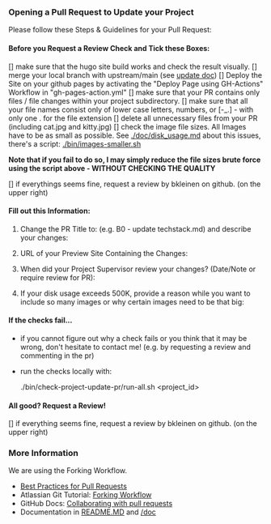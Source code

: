
### Opening a Pull Request to Update your Project

Please follow these Steps & Guidelines for your Pull Request:

#### Before you Request a Review Check and Tick these Boxes:

[] make sure that the hugo site build works and check the result visually.
[] merge your local branch with upstream/main (see [update doc](https://github.com/htw-imi-showtime/showtime-website/blob/main/doc/update.md)) 
[] Deploy the Site on your github pages by activating the "Deploy Page using GH-Actions" Workflow in "gh-pages-action.yml"
[] make sure that your PR contains only files / file changes within your project subdirectory. 
[] make sure that all your file names consist only of lower case letters, numbers, or [-_.] - with only one . for the file extension
[] delete all unnecessary files from your PR (including cat.jpg and kitty.jpg)
[] check the image file sizes. All Images have to be as small as possible. See [./doc/disk_usage.md](https://github.com/htw-imi-showtime/showtime-website/blob/main/doc/disk_usage.md) about this issues, there's a script: [./bin/images-smaller.sh](https://github.com/htw-imi-showtime/showtime-website/blob/main/bin/images-smaller.sh)

**Note that if you fail to do so, I may simply reduce the file sizes brute force using 
the script above - WITHOUT CHECKING THE QUALITY**

[] if everythings seems fine, request a review by bkleinen on github. (on the upper right)

#### Fill out this Information:

1. Change the PR Title to: <project-id> <describe your changes> (e.g. B0 - update techstack.md) and describe your changes:


2. URL of your Preview Site Containing the Changes:


3. When did your Project Supervisor review your changes? (Date/Note or require review for PR):


4. If your disk usage exceeds 500K, provide a reason while you want to include so many images or why certain images need to be that big:


#### If the checks fail...

- if you cannot figure out why a check fails or you think that it may be wrong, 
  don't hesitate to contact me! (e.g. by requesting a review and commenting in the pr)

- run the checks locally with: 

    ./bin/check-project-update-pr/run-all.sh <project_id>

#### All good? Request a Review!

[] if everything seems fine, request a review by bkleinen on github. (on the upper right)


### More Information

We are using the Forking Workflow.

- [Best Practices for Pull Requests](https://docs.github.com/en/pull-requests/collaborating-with-pull-requests/getting-started/best-practices-for-pull-requests)
- Atlassian Git Tutorial: [Forking Workflow](https://www.atlassian.com/git/tutorials/comparing-workflows/forking-workflow)
- GitHub Docs: [Collaborating with pull requests](https://docs.github.com/en/pull-requests/collaborating-with-pull-requests)
- Documentation in [README.MD](https://github.com/htw-imi-showtime/showtime-website/blob/main/README.MD) and [/doc](https://github.com/htw-imi-showtime/showtime-website/blob/main/doc)

